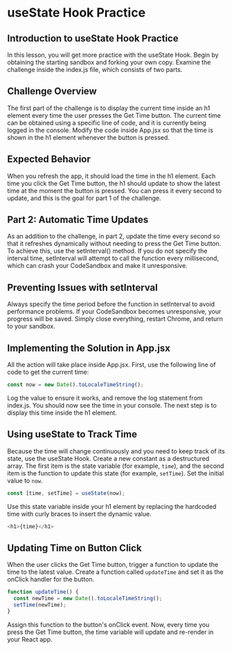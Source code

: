 # useState Hook Practice

## Introduction to useState Hook Practice

In this lesson, you will get more practice with the useState Hook. Begin by obtaining the starting sandbox and forking your own copy. Examine the challenge inside the index.js file, which consists of two parts.

## Challenge Overview

The first part of the challenge is to display the current time inside an h1 element every time the user presses the Get Time button. The current time can be obtained using a specific line of code, and it is currently being logged in the console. Modify the code inside App.jsx so that the time is shown in the h1 element whenever the button is pressed.

## Expected Behavior

When you refresh the app, it should load the time in the h1 element. Each time you click the Get Time button, the h1 should update to show the latest time at the moment the button is pressed. You can press it every second to update, and this is the goal for part 1 of the challenge.

## Part 2: Automatic Time Updates

As an addition to the challenge, in part 2, update the time every second so that it refreshes dynamically without needing to press the Get Time button. To achieve this, use the setInterval() method. If you do not specify the interval time, setInterval will attempt to call the function every millisecond, which can crash your CodeSandbox and make it unresponsive.

## Preventing Issues with setInterval

Always specify the time period before the function in setInterval to avoid performance problems. If your CodeSandbox becomes unresponsive, your progress will be saved. Simply close everything, restart Chrome, and return to your sandbox.

## Implementing the Solution in App.jsx

All the action will take place inside App.jsx. First, use the following line of code to get the current time:

```js
const now = new Date().toLocaleTimeString();
```

Log the value to ensure it works, and remove the log statement from index.js. You should now see the time in your console. The next step is to display this time inside the h1 element.

## Using useState to Track Time

Because the time will change continuously and you need to keep track of its state, use the useState Hook. Create a new constant as a destructured array. The first item is the state variable (for example, `time`), and the second item is the function to update this state (for example, `setTime`). Set the initial value to `now`.

```js
const [time, setTime] = useState(now);
```

Use this state variable inside your h1 element by replacing the hardcoded time with curly braces to insert the dynamic value.

```js
<h1>{time}</h1>
```

## Updating Time on Button Click

When the user clicks the Get Time button, trigger a function to update the time to the latest value. Create a function called `updateTime` and set it as the onClick handler for the button.

```js
function updateTime() {
  const newTime = new Date().toLocaleTimeString();
  setTime(newTime);
}
```

Assign this function to the button's onClick event. Now, every time you press the Get Time button, the time variable will update and re-render in your React app.
